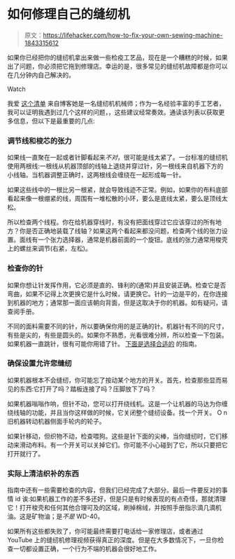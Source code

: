 # 如何修理自己的缝纫机

> 原文：<https://lifehacker.com/how-to-fix-your-own-sewing-machine-1843315612>

如果你已经把你的缝纫机拿出来做一些检疫工艺品，现在是一个糟糕的时候，如果出了问题，你必须把它拖到修理店。幸运的是，很多常见的缝纫机故障都是你可以在几分钟内自己解决的。

Watch

我爱 [这个清单](https://shesasewingmachinemechanic.blogspot.com/p/what-to-check.html) 来自博客她是一名缝纫机机械师；作为一名经验丰富的手工艺者，我可以证明我遇到过几个这样的问题，，这些建议经常奏效。通读该列表以获取更多信息，但以下是最重要的几点:

### 调节线和梭芯的张力

如果线一直聚在一起或者针脚看起来*不对*，很可能是线太紧了。一台标准的缝纫机使用两根线:一根线从机器顶部的线轴上退绕并穿过针，另一根线来自机器下方的小线轴。当机器调整正确时，这两根线会缠绕在一起形成每一针。

如果这些线中的一根比另一根紧，就会导致线迹不正常。例如，如果你的布料底部看起来像一根绷紧的线，周围有一堆松散的小环，要么是底线太紧，要么是顶线太松。

所以检查两个线程。你在给机器穿线时，有没有把面线穿过它应该穿过的所有地方？你是否正确地装载了线轴？如果这两个看起来都没问题，检查两个线的张力设置。面线有一个张力选择器，通常是机器前面的一个旋钮。底线的张力通常用梭壳上的螺丝来调节(右紧，左松)。

### 检查你的针

如果你想让针发挥作用，它必须是直的、锋利的(通常)并且安装正确。检查它是否弯曲，如果不记得上次更换它是什么时候，请更换它。针的一边是平的，在你连接到机器的地方；通常那一面应该朝向背面，但是这取决于你的机器。如有疑问，请查阅手册。

不同的面料需要不同的针，所以要确保你用的是正确的针。机器针有不同的尺寸，有些是尖的，有些是圆头的。如果你不熟悉，光看很难分辨，所以检查一下包装。如果机器一直跳针，很有可能你用错了针。 [下面是选择合适的](https://www.singer.com/sewing-resources/choosing-the-right-machine-needles) 的指南。

### 确保设置允许您缝纫

如果机器根本不会缝纫，你可能忘了按动某个地方的开关。首先，检查那些显而易见的东西:它打开了吗？踏板连接了吗？压脚放下了吗？

如果机器嗡嗡作响，但针不动，您可以打开绕线机。这是一个让机器的马达为你缠绕线轴的功能，并且当你这样做的时候，它关闭整个缝纫设备。找一个开关。 O n 旧机器转动机器侧面手轮内的轮子。

如果针移动，但织物不动，检查喂狗。这些是针下面的尖棒，当你缝纫时，它们移动来滑动布料。有一个开关可以关掉它们。你可能不小心碰到了它，所以只要把它打开就行了。

### 实际上清洁织补的东西

指南中还有一些需要检查的内容，但我们已经完成了大部分。最后一件要反对的事情 id 诶:如果机器工作的差不多还好，但是只是有时候表现的有点奇怪，那就清理它！打开梭壳和任何其他合理可及的区域，刷掉棉绒，并按照手册指示滴几滴机油。这是矿物油；是*不是* WD-40。

如果所有这些都失败了，你可能最终需要打电话给一家修理店，或者通过 YouTube 上的缝纫机修理视频获得真正的深度。但是在大多数情况下，一旦你检查一切都设置正确，一个行为不端的机器会很好地工作。